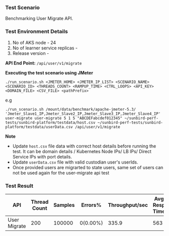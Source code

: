 ### Test Scenario

Benchmarking User Migrate API.


### Test Environment Details
1. No of AKS node - 24
2. No of learner service replicas - 
3. Release version - 


**API End Point:** 
`/api/user/v1/migrate`


**Executing the test scenario using JMeter**
 
 ```./run_scenario.sh <JMETER_HOME> <JMETER_IP_LIST> <SCENARIO_NAME> <SCENARIO_ID> <THREADS_COUNT> <RAMPUP_TIME> <CTRL_LOOPS> <API_KEY> <DOMAIN_FILE> <CSV_FILE> <pathPrefix>```

e.g

```./run_scenario.sh /mount/data/benchmark/apache-jmeter-5.3/ 'Jmeter_Slave1_IP,Jmeter_Slave2_IP,Jmeter_Slave3_IP,Jmeter_Slave4_IP' user-migrate user-migrate 5 1 5 "ABCDEFabcdef012345" ~/sunbird-perf-tests/sunbird-platform/testdata/host.csv ~/sunbird-perf-tests/sunbird-platform/testdata/userData.csv /api/user/v1/migrate```

**Note**
- Update `host.csv` file data with correct host details before running the test. It can be domain details / Kubernetes Node IPs/ LB IPs/ Direct Service IPs with port details.
- Update `userData.csv` file with valid custodian user's userIds.
- Once provided users are migrarted to state users, same set of users can not be used again for the user-migrate api test


### Test Result

|API          |Thread Count|Samples |Errors%  |Throughput/sec|Avg Resp Time |95th pct |99th pct|
|-------------|------------|--------|---------| -------------|--------------|---------|--------|
|User Migrate |200         |100000  |0(0.00%) | 335.9        | 563          |  1866   |2638.93 |
